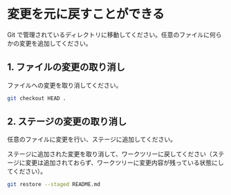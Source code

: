 # 変更を元に戻すことができる

Git で管理されているディレクトリに移動してください。任意のファイルに何らかの変更を追加してください。

## 1. ファイルの変更の取り消し

ファイルへの変更を取り消してください。

```bash
git checkout HEAD .
```

## 2. ステージの変更の取り消し

任意のファイルに変更を行い、ステージに追加してください。

ステージに追加された変更を取り消して、ワークツリーに戻してください（ステージに変更は追加されておらず、ワークツリーに変更内容が残っている状態にしてください）。

```bash
git restore --staged README.md
```
